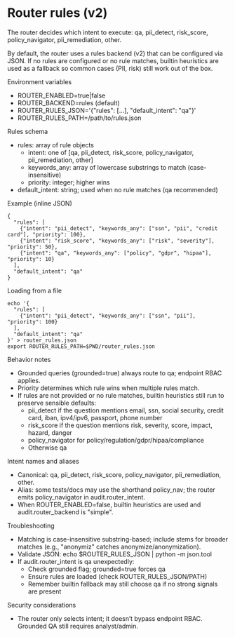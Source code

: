 # Router rules (v2)

The router decides which intent to execute: qa, pii_detect, risk_score, policy_navigator, pii_remediation, other.

By default, the router uses a rules backend (v2) that can be configured via JSON. If no rules are configured or no rule matches, builtin heuristics are used as a fallback so common cases (PII, risk) still work out of the box.

Environment variables
- ROUTER_ENABLED=true|false
- ROUTER_BACKEND=rules (default)
- ROUTER_RULES_JSON='{"rules": [...], "default_intent": "qa"}'
- ROUTER_RULES_PATH=/path/to/rules.json

Rules schema
- rules: array of rule objects
  - intent: one of [qa, pii_detect, risk_score, policy_navigator, pii_remediation, other]
  - keywords_any: array of lowercase substrings to match (case-insensitive)
  - priority: integer; higher wins
- default_intent: string; used when no rule matches (qa recommended)

Example (inline JSON)
```
{
  "rules": [
    {"intent": "pii_detect", "keywords_any": ["ssn", "pii", "credit card"], "priority": 100},
    {"intent": "risk_score", "keywords_any": ["risk", "severity"], "priority": 50},
    {"intent": "qa", "keywords_any": ["policy", "gdpr", "hipaa"], "priority": 10}
  ],
  "default_intent": "qa"
}
```

Loading from a file
```
echo '{
  "rules": [
    {"intent": "pii_detect", "keywords_any": ["ssn", "pii"], "priority": 100}
  ],
  "default_intent": "qa"
}' > router_rules.json
export ROUTER_RULES_PATH=$PWD/router_rules.json
```

Behavior notes
- Grounded queries (grounded=true) always route to qa; endpoint RBAC applies.
- Priority determines which rule wins when multiple rules match.
- If rules are not provided or no rule matches, builtin heuristics still run to preserve sensible defaults:
  - pii_detect if the question mentions email, ssn, social security, credit card, iban, ipv4/ipv6, passport, phone number
  - risk_score if the question mentions risk, severity, score, impact, hazard, danger
  - policy_navigator for policy/regulation/gdpr/hipaa/compliance
  - Otherwise qa

Intent names and aliases
- Canonical: qa, pii_detect, risk_score, policy_navigator, pii_remediation, other.
- Alias: some tests/docs may use the shorthand policy_nav; the router emits policy_navigator in audit.router_intent.
- When ROUTER_ENABLED=false, builtin heuristics are used and audit.router_backend is "simple".

Troubleshooting
- Matching is case-insensitive substring-based; include stems for broader matches (e.g., "anonymiz" catches anonymize/anonymization).
- Validate JSON: echo $ROUTER_RULES_JSON | python -m json.tool
- If audit.router_intent is qa unexpectedly:
  - Check grounded flag; grounded=true forces qa
  - Ensure rules are loaded (check ROUTER_RULES_JSON/PATH)
  - Remember builtin fallback may still choose qa if no strong signals are present

Security considerations
- The router only selects intent; it doesn’t bypass endpoint RBAC. Grounded QA still requires analyst/admin.
